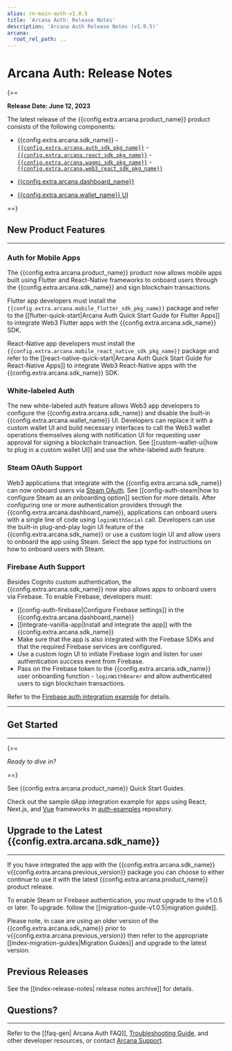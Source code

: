 ```yaml
---
alias: rn-main-auth-v1.0.5
title: 'Arcana Auth: Release Notes'
description: 'Arcana Auth Release Notes (v1.0.5)'
arcana:
  root_rel_path: ..
---
```


# Arcana Auth: Release Notes

{==

**Release Date: June 12, 2023**  

The latest release of the {{config.extra.arcana.product_name}} product consists of the following components:

* {{config.extra.arcana.sdk_name}}
      - [`{{config.extra.arcana.auth_sdk_pkg_name}}`](https://www.npmjs.com/package/@arcana/auth) 
      - [`{{config.extra.arcana.react_sdk_pkg_name}}`](https://www.npmjs.com/package/@arcana/auth-react)
      - [`{{config.extra.arcana.wagmi_sdk_pkg_name}}`](https://www.npmjs.com/package/@arcana/auth-wagmi) 
      - [`{{config.extra.arcana.web3_react_sdk_pkg_name}}`](https://www.npmjs.com/package/@arcana/auth-web3-react)
      
* [{{config.extra.arcana.dashboard_name}}](https://dashboard.arcana.network/)

* [{{config.extra.arcana.wallet_name}} UI](https://github.com/arcana-network/wallet-ui)

==}

## New Product Features

---

### Auth for Mobile Apps

The {{config.extra.arcana.product_name}} product now allows mobile apps built using Flutter and React-Native frameworks to onboard users through the {{config.extra.arcana.sdk_name}} and sign blockchain transactions. 

Flutter app developers must install the `{{config.extra.arcana.mobile_flutter_sdk_pkg_name}}` package and refer to the [[flutter-quick-start|Arcana Auth Quick Start Guide for Flutter Apps]] to integrate Web3 Flutter apps with the {{config.extra.arcana.sdk_name}} SDK.

React-Native app developers must install the `{{config.extra.arcana.mobile_react_native_sdk_pkg_name}}` package and refer to the [[react-native-quick-start|Arcana Auth Quick Start Guide for React-Native Apps]] to integrate Web3 React-Native apps with the {{config.extra.arcana.sdk_name}} SDK.

### White-labeled Auth 

The new white-labeled auth feature allows Web3 app developers to configure the {{config.extra.arcana.sdk_name}} and disable the built-in {{config.extra.arcana.wallet_name}} UI. Developers can replace it with a custom wallet UI and build necessary interfaces to call the Web3 wallet operations themselves along with notification UI for requesting user approval for signing a blockchain transaction. See [[custom-wallet-ui|how to plug in a custom wallet UI]] and use the white-labeled auth feature. 

### Steam OAuth Support

Web3 applications that integrate with the {{config.extra.arcana.sdk_name}} can now onboard users via [Steam OAuth](https://partner.steamgames.com/doc/webapi_overview/oauth). See [[config-auth-steam|how to configure Steam as an onboarding option]] section for more details. After configuring one or more authentication providers through the {{config.extra.arcana.dashboard_name}}, applications can onboard users with a single line of code using `loginWithSocial` call. Developers can use the built-in plug-and-play login UI feature of the {{config.extra.arcana.sdk_name}} or use a custom login UI and allow users to onboard the app using Steam. Select the app type for instructions on how to onboard users with Steam.

### Firebase Auth Support

Besides Cognito custom authentication, the {{config.extra.arcana.sdk_name}} now also allows apps to onboard users via Firebase. To enable Firebase, developers must:

* [[config-auth-firebase|Configure Firebase settings]] in the {{config.extra.arcana.dashboard_name}}
* [[integrate-vanilla-app|Install and integrate the app]] with the {{config.extra.arcana.sdk_name}}
* Make sure that the app is also integrated with the Firebase SDKs and that the required Firebase services are configured. 
* Use a custom login UI to initiate Firebase login and listen for user authentication success event from Firebase.
* Pass on the Firebase token to the {{config.extra.arcana.sdk_name}} user onboarding function - `loginWithBearer` and allow authenticated users to sign blockchain transactions.

Refer to the [Firebase auth integration example](https://github.com/arcana-network/auth-examples) for details.

---

## Get Started

---

{==

*Ready to dive in?* 

==}

See {{config.extra.arcana.product_name}} Quick Start Guides. 

Check out the sample dApp integration example for apps using React, Next.js, and [Vue](https://github.com/arcana-network/basic-storage-wallet-integration) frameworks in [auth-examples](https://github.com/arcana-network/auth-examples) repository.

## Upgrade to the Latest {{config.extra.arcana.sdk_name}} 

---

If you have integrated the app with the {{config.extra.arcana.sdk_name}} v{{config.extra.arcana.previous_version}} package you can choose to either continue to use it with the latest {{config.extra.arcana.product_name}} product release.

To enable Steam or Firebase authentication, you must upgrade to the v1.0.5 or later. To upgrade. follow the [[migration-guide-v1.0.5|migration guide]].

Please note, in case are using an older version of the {{config.extra.arcana.sdk_name}} prior to v{{config.extra.arcana.previous_version}} then refer to the appropriate [[index-migration-guides|Migration Guides]] and upgrade to the latest version.

## Previous Releases

See the [[index-release-notes| release notes archive]] for details.

## Questions? 

---

Refer to the [[faq-gen| Arcana Auth FAQ]], [Troubleshooting Guide]({{page.meta.arcana.root_rel_path}}/troubleshooting.md), and other developer resources, or contact [Arcana Support]({{page.meta.arcana.root_rel_path}}/support/index.md).

